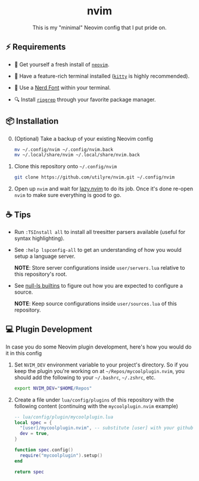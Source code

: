 <h1 align="center">nvim</h1>

<p align="center">
  This is my "minimal" Neovim config that I put pride on.
</p>

## ⚡ Requirements

- 🍺 Get yourself a fresh install of [`neovim`][neovim].

- 📠 Have a feature-rich terminal installed ([`kitty`][kitty] is highly
  recommended).

- 🚀 Use a [Nerd Font][nerdfonts] within your terminal.

- 🔍 Install [`ripgrep`][ripgrep] through your favorite package manager.

[neovim]: https://github.com/neovim/neovim
[kitty]: https://github.com/kovidgoyal/kitty
[nerdfonts]: https://www.nerdfonts.com/
[ripgrep]: https://github.com/BurntSushi/ripgrep

## 📦 Installation

0. (Optional) Take a backup of your existing Neovim config

   ```bash
   mv ~/.config/nvim ~/.config/nvim.back
   mv ~/.local/share/nvim ~/.local/share/nvim.back
   ```

1. Clone this repository onto `~/.config/nvim`

   ```bash
   git clone https://github.com/utilyre/nvim.git ~/.config/nvim
   ```

2. Open up `nvim` and wait for [lazy.nvim][lazy.nvim] to do its job. Once it's
   done re-open `nvim` to make sure everything is good to go.

[lazy.nvim]: https://github.com/folke/lazy.nvim

## ☕ Tips

- Run `:TSInstall all` to install all treesitter parsers available (useful for
  syntax highlighting).

- See `:help lspconfig-all` to get an understanding of how you would setup a
  language server.

  **NOTE**: Store server configurations inside `user/servers.lua` relative to
  this repository's root.

- See [null-ls builtins][builtins] to figure out how you are expected to
  configure a source.

  **NOTE**: Keep source configurations inside `user/sources.lua` of this
  repository.

[builtins]: https://github.com/jose-elias-alvarez/null-ls.nvim/blob/main/doc/BUILTINS.md

## 💻 Plugin Development

In case you do some Neovim plugin development, here's how you would do it in
this config

1. Set `NVIM_DEV` environment variable to your project's directory. So if you
   keep the plugin you're working on at `~/Repos/mycoolplugin.nvim`, you
   should add the following to your `~/.bashrc`, `~/.zshrc`, etc.

   ```bash
   export NVIM_DEV="$HOME/Repos"
   ```

2. Create a file under `lua/config/plugins` of this repository with the
   following content (continuing with the `mycoolplugin.nvim` example)

   ```lua
   -- lua/config/plugin/mycoolplugin.lua
   local spec = {
     "[user]/mycoolplugin.nvim", -- substitute [user] with your github username
     dev = true,
   }

   function spec.config()
     require("mycoolplugin").setup()
   end

   return spec
   ```
